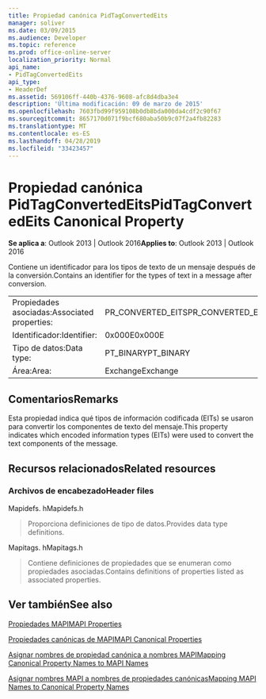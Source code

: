 ```yaml
---
title: Propiedad canónica PidTagConvertedEits
manager: soliver
ms.date: 03/09/2015
ms.audience: Developer
ms.topic: reference
ms.prod: office-online-server
localization_priority: Normal
api_name:
- PidTagConvertedEits
api_type:
- HeaderDef
ms.assetid: 569106ff-440b-4376-9608-afc8d4dba3e4
description: 'Última modificación: 09 de marzo de 2015'
ms.openlocfilehash: 7603fbd99f959108b0db8bda000da4cdf2c90f67
ms.sourcegitcommit: 8657170d071f9bcf680aba50b9c07f2a4fb82283
ms.translationtype: MT
ms.contentlocale: es-ES
ms.lasthandoff: 04/28/2019
ms.locfileid: "33423457"
---
```

# <a name="pidtagconvertedeits-canonical-property"></a><span data-ttu-id="e660c-103">Propiedad canónica PidTagConvertedEits</span><span class="sxs-lookup"><span data-stu-id="e660c-103">PidTagConvertedEits Canonical Property</span></span>

  
  
<span data-ttu-id="e660c-104">**Se aplica a**: Outlook 2013 | Outlook 2016</span><span class="sxs-lookup"><span data-stu-id="e660c-104">**Applies to**: Outlook 2013 | Outlook 2016</span></span> 
  
<span data-ttu-id="e660c-105">Contiene un identificador para los tipos de texto de un mensaje después de la conversión.</span><span class="sxs-lookup"><span data-stu-id="e660c-105">Contains an identifier for the types of text in a message after conversion.</span></span>
  
|||
|:-----|:-----|
|<span data-ttu-id="e660c-106">Propiedades asociadas:</span><span class="sxs-lookup"><span data-stu-id="e660c-106">Associated properties:</span></span>  <br/> |<span data-ttu-id="e660c-107">PR_CONVERTED_EITS</span><span class="sxs-lookup"><span data-stu-id="e660c-107">PR_CONVERTED_EITS</span></span>  <br/> |
|<span data-ttu-id="e660c-108">Identificador:</span><span class="sxs-lookup"><span data-stu-id="e660c-108">Identifier:</span></span>  <br/> |<span data-ttu-id="e660c-109">0x000E</span><span class="sxs-lookup"><span data-stu-id="e660c-109">0x000E</span></span>  <br/> |
|<span data-ttu-id="e660c-110">Tipo de datos:</span><span class="sxs-lookup"><span data-stu-id="e660c-110">Data type:</span></span>  <br/> |<span data-ttu-id="e660c-111">PT_BINARY</span><span class="sxs-lookup"><span data-stu-id="e660c-111">PT_BINARY</span></span>  <br/> |
|<span data-ttu-id="e660c-112">Área:</span><span class="sxs-lookup"><span data-stu-id="e660c-112">Area:</span></span>  <br/> |<span data-ttu-id="e660c-113">Exchange</span><span class="sxs-lookup"><span data-stu-id="e660c-113">Exchange</span></span>  <br/> |
   
## <a name="remarks"></a><span data-ttu-id="e660c-114">Comentarios</span><span class="sxs-lookup"><span data-stu-id="e660c-114">Remarks</span></span>

<span data-ttu-id="e660c-115">Esta propiedad indica qué tipos de información codificada (EITs) se usaron para convertir los componentes de texto del mensaje.</span><span class="sxs-lookup"><span data-stu-id="e660c-115">This property indicates which encoded information types (EITs) were used to convert the text components of the message.</span></span>
  
## <a name="related-resources"></a><span data-ttu-id="e660c-116">Recursos relacionados</span><span class="sxs-lookup"><span data-stu-id="e660c-116">Related resources</span></span>

### <a name="header-files"></a><span data-ttu-id="e660c-117">Archivos de encabezado</span><span class="sxs-lookup"><span data-stu-id="e660c-117">Header files</span></span>

<span data-ttu-id="e660c-118">Mapidefs. h</span><span class="sxs-lookup"><span data-stu-id="e660c-118">Mapidefs.h</span></span>
  
> <span data-ttu-id="e660c-119">Proporciona definiciones de tipo de datos.</span><span class="sxs-lookup"><span data-stu-id="e660c-119">Provides data type definitions.</span></span>
    
<span data-ttu-id="e660c-120">Mapitags. h</span><span class="sxs-lookup"><span data-stu-id="e660c-120">Mapitags.h</span></span>
  
> <span data-ttu-id="e660c-121">Contiene definiciones de propiedades que se enumeran como propiedades asociadas.</span><span class="sxs-lookup"><span data-stu-id="e660c-121">Contains definitions of properties listed as associated properties.</span></span>
    
## <a name="see-also"></a><span data-ttu-id="e660c-122">Ver también</span><span class="sxs-lookup"><span data-stu-id="e660c-122">See also</span></span>



[<span data-ttu-id="e660c-123">Propiedades MAPI</span><span class="sxs-lookup"><span data-stu-id="e660c-123">MAPI Properties</span></span>](mapi-properties.md)
  
[<span data-ttu-id="e660c-124">Propiedades canónicas de MAPI</span><span class="sxs-lookup"><span data-stu-id="e660c-124">MAPI Canonical Properties</span></span>](mapi-canonical-properties.md)
  
[<span data-ttu-id="e660c-125">Asignar nombres de propiedad canónica a nombres MAPI</span><span class="sxs-lookup"><span data-stu-id="e660c-125">Mapping Canonical Property Names to MAPI Names</span></span>](mapping-canonical-property-names-to-mapi-names.md)
  
[<span data-ttu-id="e660c-126">Asignar nombres MAPI a nombres de propiedades canónicas</span><span class="sxs-lookup"><span data-stu-id="e660c-126">Mapping MAPI Names to Canonical Property Names</span></span>](mapping-mapi-names-to-canonical-property-names.md)

